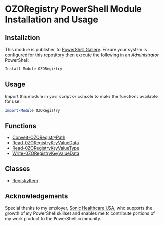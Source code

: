 # OZORegistry PowerShell Module Installation and Usage

## Installation
This module is published to [PowerShell Gallery](https://learn.microsoft.com/en-us/powershell/scripting/gallery/overview?view=powershell-5.1). Ensure your system is configured for this repository then execute the following in an _Administrator_ PowerShell:

```powershell
Install-Module OZORegistry
```

## Usage
Import this module in your script or console to make the functions available for use:

```powershell
Import-Module OZORegistry
```

## Functions
- [Convert-OZORegistryPath](Documentation/Convert-OZORegistryPath.md)
- [Read-OZORegistryKeyValueData](Documentation/Read-OZORegistryKeyValueData.md)
- [Read-OZORegistryKeyValueType](Documentation/Read-OZORegistryKeyValueType.md)
- [Write-OZORegistryKeyValueData](Documentation/Write-OZORegistryKeyValueData.md)

## Classes
- [RegistryItem](Documentation/RegistryItem.md)

## Acknowledgements
Special thanks to my employer, [Sonic Healthcare USA](https://sonichealthcareusa.com), who supports the growth of my PowerShell skillset and enables me to contribute portions of my work product to the PowerShell community.
